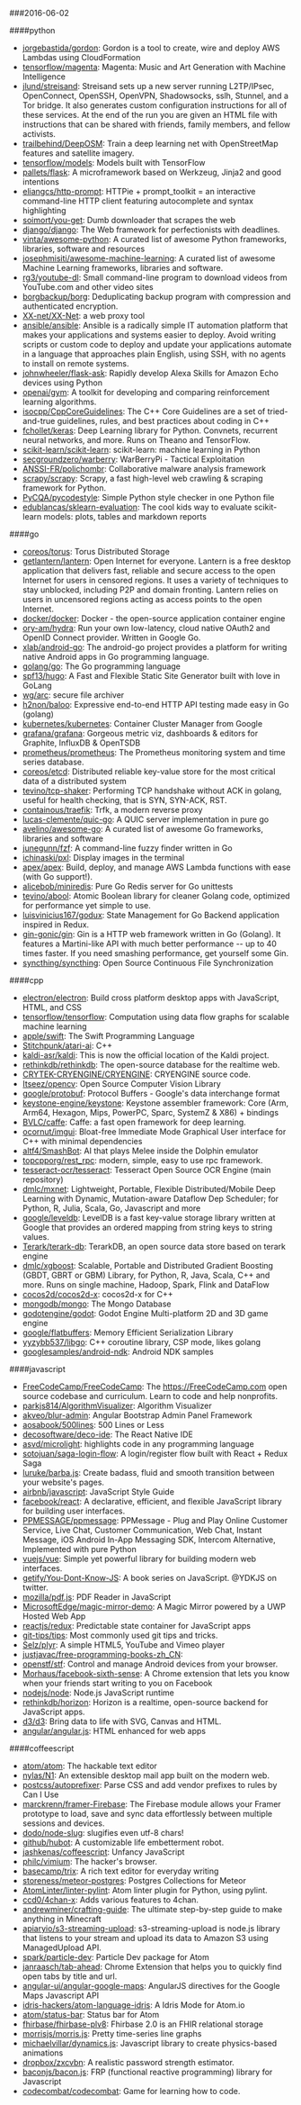 ###2016-06-02

####python
* [jorgebastida/gordon](https://github.com/jorgebastida/gordon):  Gordon is a tool to create, wire and deploy AWS Lambdas using CloudFormation
* [tensorflow/magenta](https://github.com/tensorflow/magenta): Magenta: Music and Art Generation with Machine Intelligence
* [jlund/streisand](https://github.com/jlund/streisand): Streisand sets up a new server running L2TP/IPsec, OpenConnect, OpenSSH, OpenVPN, Shadowsocks, sslh, Stunnel, and a Tor bridge. It also generates custom configuration instructions for all of these services. At the end of the run you are given an HTML file with instructions that can be shared with friends, family members, and fellow activists.
* [trailbehind/DeepOSM](https://github.com/trailbehind/DeepOSM): Train a deep learning net with OpenStreetMap features and satellite imagery.
* [tensorflow/models](https://github.com/tensorflow/models): Models built with TensorFlow
* [pallets/flask](https://github.com/pallets/flask): A microframework based on Werkzeug, Jinja2 and good intentions
* [eliangcs/http-prompt](https://github.com/eliangcs/http-prompt): HTTPie + prompt_toolkit = an interactive command-line HTTP client featuring autocomplete and syntax highlighting
* [soimort/you-get](https://github.com/soimort/you-get):  Dumb downloader that scrapes the web
* [django/django](https://github.com/django/django): The Web framework for perfectionists with deadlines.
* [vinta/awesome-python](https://github.com/vinta/awesome-python): A curated list of awesome Python frameworks, libraries, software and resources
* [josephmisiti/awesome-machine-learning](https://github.com/josephmisiti/awesome-machine-learning): A curated list of awesome Machine Learning frameworks, libraries and software.
* [rg3/youtube-dl](https://github.com/rg3/youtube-dl): Small command-line program to download videos from YouTube.com and other video sites
* [borgbackup/borg](https://github.com/borgbackup/borg): Deduplicating backup program with compression and authenticated encryption.
* [XX-net/XX-Net](https://github.com/XX-net/XX-Net): a web proxy tool
* [ansible/ansible](https://github.com/ansible/ansible): Ansible is a radically simple IT automation platform that makes your applications and systems easier to deploy. Avoid writing scripts or custom code to deploy and update your applications automate in a language that approaches plain English, using SSH, with no agents to install on remote systems.
* [johnwheeler/flask-ask](https://github.com/johnwheeler/flask-ask): Rapidly develop Alexa Skills for Amazon Echo devices using Python
* [openai/gym](https://github.com/openai/gym): A toolkit for developing and comparing reinforcement learning algorithms.
* [isocpp/CppCoreGuidelines](https://github.com/isocpp/CppCoreGuidelines): The C++ Core Guidelines are a set of tried-and-true guidelines, rules, and best practices about coding in C++
* [fchollet/keras](https://github.com/fchollet/keras): Deep Learning library for Python. Convnets, recurrent neural networks, and more. Runs on Theano and TensorFlow.
* [scikit-learn/scikit-learn](https://github.com/scikit-learn/scikit-learn): scikit-learn: machine learning in Python
* [secgroundzero/warberry](https://github.com/secgroundzero/warberry): WarBerryPi - Tactical Exploitation
* [ANSSI-FR/polichombr](https://github.com/ANSSI-FR/polichombr): Collaborative malware analysis framework
* [scrapy/scrapy](https://github.com/scrapy/scrapy): Scrapy, a fast high-level web crawling & scraping framework for Python.
* [PyCQA/pycodestyle](https://github.com/PyCQA/pycodestyle): Simple Python style checker in one Python file
* [edublancas/sklearn-evaluation](https://github.com/edublancas/sklearn-evaluation): The cool kids way to evaluate scikit-learn models: plots, tables and markdown reports

####go
* [coreos/torus](https://github.com/coreos/torus): Torus Distributed Storage
* [getlantern/lantern](https://github.com/getlantern/lantern):  Open Internet for everyone. Lantern is a free desktop application that delivers fast, reliable and secure access to the open Internet for users in censored regions. It uses a variety of techniques to stay unblocked, including P2P and domain fronting. Lantern relies on users in uncensored regions acting as access points to the open Internet.
* [docker/docker](https://github.com/docker/docker): Docker - the open-source application container engine
* [ory-am/hydra](https://github.com/ory-am/hydra): Run your own low-latency, cloud native OAuth2 and OpenID Connect provider. Written in Google Go.
* [xlab/android-go](https://github.com/xlab/android-go): The android-go project provides a platform for writing native Android apps in Go programming language.
* [golang/go](https://github.com/golang/go): The Go programming language
* [spf13/hugo](https://github.com/spf13/hugo): A Fast and Flexible Static Site Generator built with love in GoLang
* [wg/arc](https://github.com/wg/arc): secure file archiver
* [h2non/baloo](https://github.com/h2non/baloo): Expressive end-to-end HTTP API testing made easy in Go (golang)
* [kubernetes/kubernetes](https://github.com/kubernetes/kubernetes): Container Cluster Manager from Google
* [grafana/grafana](https://github.com/grafana/grafana): Gorgeous metric viz, dashboards & editors for Graphite, InfluxDB & OpenTSDB
* [prometheus/prometheus](https://github.com/prometheus/prometheus): The Prometheus monitoring system and time series database.
* [coreos/etcd](https://github.com/coreos/etcd): Distributed reliable key-value store for the most critical data of a distributed system
* [tevino/tcp-shaker](https://github.com/tevino/tcp-shaker):  Performing TCP handshake without ACK in golang, useful for health checking, that is SYN, SYN-ACK, RST.
* [containous/traefik](https://github.com/containous/traefik): Trfk, a modern reverse proxy
* [lucas-clemente/quic-go](https://github.com/lucas-clemente/quic-go): A QUIC server implementation in pure go
* [avelino/awesome-go](https://github.com/avelino/awesome-go): A curated list of awesome Go frameworks, libraries and software
* [junegunn/fzf](https://github.com/junegunn/fzf):  A command-line fuzzy finder written in Go
* [ichinaski/pxl](https://github.com/ichinaski/pxl): Display images in the terminal
* [apex/apex](https://github.com/apex/apex): Build, deploy, and manage AWS Lambda functions with ease (with Go support!).
* [alicebob/miniredis](https://github.com/alicebob/miniredis): Pure Go Redis server for Go unittests
* [tevino/abool](https://github.com/tevino/abool):  Atomic Boolean library for cleaner Golang code, optimized for performance yet simple to use.
* [luisvinicius167/godux](https://github.com/luisvinicius167/godux): State Management for Go Backend application inspired in Redux.
* [gin-gonic/gin](https://github.com/gin-gonic/gin): Gin is a HTTP web framework written in Go (Golang). It features a Martini-like API with much better performance -- up to 40 times faster. If you need smashing performance, get yourself some Gin.
* [syncthing/syncthing](https://github.com/syncthing/syncthing): Open Source Continuous File Synchronization

####cpp
* [electron/electron](https://github.com/electron/electron): Build cross platform desktop apps with JavaScript, HTML, and CSS
* [tensorflow/tensorflow](https://github.com/tensorflow/tensorflow): Computation using data flow graphs for scalable machine learning
* [apple/swift](https://github.com/apple/swift): The Swift Programming Language
* [Stitchpunk/atari-ai](https://github.com/Stitchpunk/atari-ai): C++
* [kaldi-asr/kaldi](https://github.com/kaldi-asr/kaldi): This is now the official location of the Kaldi project.
* [rethinkdb/rethinkdb](https://github.com/rethinkdb/rethinkdb): The open-source database for the realtime web.
* [CRYTEK-CRYENGINE/CRYENGINE](https://github.com/CRYTEK-CRYENGINE/CRYENGINE): CRYENGINE source code.
* [Itseez/opencv](https://github.com/Itseez/opencv): Open Source Computer Vision Library
* [google/protobuf](https://github.com/google/protobuf): Protocol Buffers - Google's data interchange format
* [keystone-engine/keystone](https://github.com/keystone-engine/keystone): Keystone assembler framework: Core (Arm, Arm64, Hexagon, Mips, PowerPC, Sparc, SystemZ & X86) + bindings
* [BVLC/caffe](https://github.com/BVLC/caffe): Caffe: a fast open framework for deep learning.
* [ocornut/imgui](https://github.com/ocornut/imgui): Bloat-free Immediate Mode Graphical User interface for C++ with minimal dependencies
* [altf4/SmashBot](https://github.com/altf4/SmashBot): AI that plays Melee inside the Dolphin emulator
* [topcpporg/rest_rpc](https://github.com/topcpporg/rest_rpc): modern, simple, easy to use rpc framework.
* [tesseract-ocr/tesseract](https://github.com/tesseract-ocr/tesseract): Tesseract Open Source OCR Engine (main repository)
* [dmlc/mxnet](https://github.com/dmlc/mxnet): Lightweight, Portable, Flexible Distributed/Mobile Deep Learning with Dynamic, Mutation-aware Dataflow Dep Scheduler; for Python, R, Julia, Scala, Go, Javascript and more
* [google/leveldb](https://github.com/google/leveldb): LevelDB is a fast key-value storage library written at Google that provides an ordered mapping from string keys to string values.
* [Terark/terark-db](https://github.com/Terark/terark-db): TerarkDB, an open source data store based on terark engine
* [dmlc/xgboost](https://github.com/dmlc/xgboost): Scalable, Portable and Distributed Gradient Boosting (GBDT, GBRT or GBM) Library, for Python, R, Java, Scala, C++ and more. Runs on single machine, Hadoop, Spark, Flink and DataFlow
* [cocos2d/cocos2d-x](https://github.com/cocos2d/cocos2d-x): cocos2d-x for C++
* [mongodb/mongo](https://github.com/mongodb/mongo): The Mongo Database
* [godotengine/godot](https://github.com/godotengine/godot): Godot Engine  Multi-platform 2D and 3D game engine
* [google/flatbuffers](https://github.com/google/flatbuffers): Memory Efficient Serialization Library
* [yyzybb537/libgo](https://github.com/yyzybb537/libgo): C++ coroutine library, CSP mode, likes golang
* [googlesamples/android-ndk](https://github.com/googlesamples/android-ndk): Android NDK samples

####javascript
* [FreeCodeCamp/FreeCodeCamp](https://github.com/FreeCodeCamp/FreeCodeCamp): The https://FreeCodeCamp.com open source codebase and curriculum. Learn to code and help nonprofits.
* [parkjs814/AlgorithmVisualizer](https://github.com/parkjs814/AlgorithmVisualizer): Algorithm Visualizer
* [akveo/blur-admin](https://github.com/akveo/blur-admin): Angular Bootstrap Admin Panel Framework
* [aosabook/500lines](https://github.com/aosabook/500lines): 500 Lines or Less
* [decosoftware/deco-ide](https://github.com/decosoftware/deco-ide): The React Native IDE
* [asvd/microlight](https://github.com/asvd/microlight): highlights code in any programming language
* [sotojuan/saga-login-flow](https://github.com/sotojuan/saga-login-flow): A login/register flow built with React + Redux Saga
* [luruke/barba.js](https://github.com/luruke/barba.js): Create badass, fluid and smooth transition between your website's pages.
* [airbnb/javascript](https://github.com/airbnb/javascript): JavaScript Style Guide
* [facebook/react](https://github.com/facebook/react): A declarative, efficient, and flexible JavaScript library for building user interfaces.
* [PPMESSAGE/ppmessage](https://github.com/PPMESSAGE/ppmessage): PPMessage - Plug and Play Online Customer Service, Live Chat, Customer Communication, Web Chat, Instant Message, iOS Android In-App Messaging SDK, Intercom Alternative, Implemented with pure Python
* [vuejs/vue](https://github.com/vuejs/vue): Simple yet powerful library for building modern web interfaces.
* [getify/You-Dont-Know-JS](https://github.com/getify/You-Dont-Know-JS): A book series on JavaScript. @YDKJS on twitter.
* [mozilla/pdf.js](https://github.com/mozilla/pdf.js): PDF Reader in JavaScript
* [MicrosoftEdge/magic-mirror-demo](https://github.com/MicrosoftEdge/magic-mirror-demo): A Magic Mirror powered by a UWP Hosted Web App 
* [reactjs/redux](https://github.com/reactjs/redux): Predictable state container for JavaScript apps
* [git-tips/tips](https://github.com/git-tips/tips): Most commonly used git tips and tricks.
* [Selz/plyr](https://github.com/Selz/plyr): A simple HTML5, YouTube and Vimeo player
* [justjavac/free-programming-books-zh_CN](https://github.com/justjavac/free-programming-books-zh_CN):  
* [openstf/stf](https://github.com/openstf/stf): Control and manage Android devices from your browser.
* [Morhaus/facebook-sixth-sense](https://github.com/Morhaus/facebook-sixth-sense): A Chrome extension that lets you know when your friends start writing to you on Facebook
* [nodejs/node](https://github.com/nodejs/node): Node.js JavaScript runtime 
* [rethinkdb/horizon](https://github.com/rethinkdb/horizon): Horizon is a realtime, open-source backend for JavaScript apps.
* [d3/d3](https://github.com/d3/d3): Bring data to life with SVG, Canvas and HTML. 
* [angular/angular.js](https://github.com/angular/angular.js): HTML enhanced for web apps

####coffeescript
* [atom/atom](https://github.com/atom/atom): The hackable text editor
* [nylas/N1](https://github.com/nylas/N1):  An extensible desktop mail app built on the modern web.
* [postcss/autoprefixer](https://github.com/postcss/autoprefixer): Parse CSS and add vendor prefixes to rules by Can I Use
* [marckrenn/framer-Firebase](https://github.com/marckrenn/framer-Firebase): The Firebase module allows your Framer prototype to load, save and sync data effortlessly between multiple sessions and devices.
* [dodo/node-slug](https://github.com/dodo/node-slug): slugifies even utf-8 chars!
* [github/hubot](https://github.com/github/hubot): A customizable life embetterment robot.
* [jashkenas/coffeescript](https://github.com/jashkenas/coffeescript): Unfancy JavaScript
* [philc/vimium](https://github.com/philc/vimium): The hacker's browser.
* [basecamp/trix](https://github.com/basecamp/trix): A rich text editor for everyday writing
* [storeness/meteor-postgres](https://github.com/storeness/meteor-postgres): Postgres Collections for Meteor
* [AtomLinter/linter-pylint](https://github.com/AtomLinter/linter-pylint): Atom linter plugin for Python, using pylint.
* [ccd0/4chan-x](https://github.com/ccd0/4chan-x): Adds various features to 4chan.
* [andrewminer/crafting-guide](https://github.com/andrewminer/crafting-guide): The ultimate step-by-step guide to make anything in Minecraft
* [apiaryio/s3-streaming-upload](https://github.com/apiaryio/s3-streaming-upload): s3-streaming-upload is node.js library that listens to your stream and upload its data to Amazon S3 using ManagedUpload API.
* [spark/particle-dev](https://github.com/spark/particle-dev): Particle Dev package for Atom
* [janraasch/tab-ahead](https://github.com/janraasch/tab-ahead): Chrome Extension that helps you to quickly find open tabs by title and url.
* [angular-ui/angular-google-maps](https://github.com/angular-ui/angular-google-maps): AngularJS directives for the Google Maps Javascript API
* [idris-hackers/atom-language-idris](https://github.com/idris-hackers/atom-language-idris): A Idris Mode for Atom.io
* [atom/status-bar](https://github.com/atom/status-bar): Status bar for Atom
* [fhirbase/fhirbase-plv8](https://github.com/fhirbase/fhirbase-plv8): Fhirbase 2.0 is an FHIR relational storage
* [morrisjs/morris.js](https://github.com/morrisjs/morris.js): Pretty time-series line graphs
* [michaelvillar/dynamics.js](https://github.com/michaelvillar/dynamics.js): Javascript library to create physics-based animations
* [dropbox/zxcvbn](https://github.com/dropbox/zxcvbn): A realistic password strength estimator.
* [baconjs/bacon.js](https://github.com/baconjs/bacon.js): FRP (functional reactive programming) library for Javascript
* [codecombat/codecombat](https://github.com/codecombat/codecombat): Game for learning how to code.
